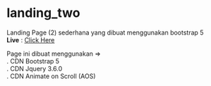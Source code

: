 # landing_two

Landing Page (2) sederhana yang dibuat menggunakan bootstrap 5 
<br><b>Live</b> : <a href="https://yayakx.github.io/landing_two/" target="_blank">Click Here</a>

Page ini dibuat menggunakan => 
<br>. CDN Bootstrap 5
<br>. CDN Jquery 3.6.0
<br>. CDN Animate on Scroll (AOS)
